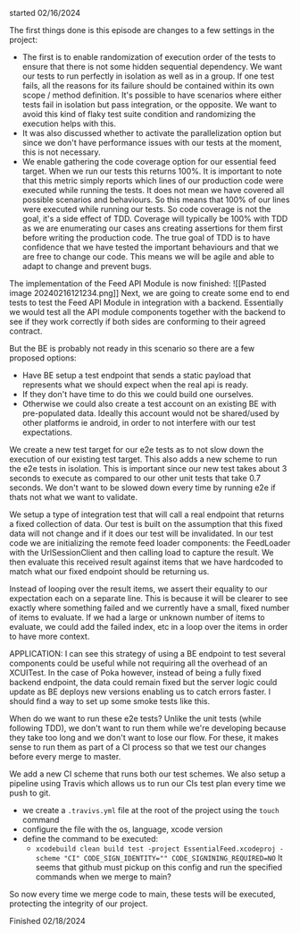 started 02/16/2024

The first things done is this episode are changes to a few settings in the project:
- The first is to enable randomization of execution order of the tests to ensure that there is not some hidden sequential dependency. We want our tests to run perfectly in isolation as well as in a group. If one test fails, all the reasons for its failure should be contained within its own scope / method definition. It's possible to have scenarios where either tests fail in isolation but pass integration, or the opposite. We want to avoid this kind of flaky test suite condition and randomizing the execution helps with this.
- It was also discussed whether to activate the parallelization option but since we don't have performance issues with our tests at the moment, this is not necessary.
- We enable gathering the code coverage option for our essential feed target. When we run our tests this returns 100%. It is important to note that this metric simply reports which lines of our production code were executed while running the tests. It does not mean we have covered all possible scenarios and behaviours. So this means that 100% of our lines were executed while running our tests. So code coverage is not the goal, it's a side effect of TDD. Coverage will typically be 100% with TDD as we are enumerating our cases ans creating assertions for them first before writing the production code. The true goal of TDD is to have confidence that we have tested the important behaviours and that we are free to change our code. This means we will be agile and able to adapt to change and prevent bugs. 

The implementation of the Feed API Module is now finished:
![[Pasted image 20240216121234.png]]
Next, we are going to create some end to end tests to test the Feed API Module in integration with a backend. Essentially we would test all the API module components together with the backend to see if they work correctly if both sides are conforming to their agreed contract.

But the BE is probably not ready in this scenario so there are a few proposed options:
- Have BE setup a test endpoint that sends a static payload that represents what we should expect when the real api is ready.
- If they don't have time to do this we could build one ourselves.
- Otherwise we could also create a test account on an existing BE with pre-populated data. Ideally this account would not be shared/used by other platforms ie android, in order to not interfere with our test expectations.

We create a new test target for our e2e tests as to not slow down the execution of our existing test target. This also adds a new scheme to run the e2e tests in isolation. This is important since our new test takes about 3 seconds to execute as compared to our other unit tests that take 0.7 seconds. We don't want to be slowed down every time by running e2e if thats not what we want to validate.

We setup a type of integration test that will call a real endpoint that returns a fixed collection of data. Our test is built on the assumption that this fixed data will not change and if it does our test will be invalidated. In our test code we are initializing the remote feed loader components: the FeedLoader with the UrlSessionClient and then calling load to capture the result. We then evaluate this received result against items that we have hardcoded to match what our fixed endpoint should be returning us.

Instead of looping over the result items, we assert their equality to our expectation each on a separate line. This is because it will be clearer to see exactly where something failed and we currently have a small, fixed number of items to evaluate. If we had a large or unknown number of items to evaluate, we could add the failed index, etc in a loop over the items in order to have more context.

APPLICATION: I can see this strategy of using a BE endpoint to test several components could be useful while not requiring all the overhead of an XCUITest. In the case of Poka however, instead of being a fully fixed backend endpoint, the data could remain fixed but the server logic could update as BE deploys new versions enabling us to catch errors faster. I should find a way to set up some smoke tests like this. 

When do we want to run these e2e tests? Unlike the unit tests (while following TDD), we don't want to run them while we're developing because they take too long and we don't want to lose our flow. For these, it makes sense to run them as part of a CI process so that we test our changes before every merge to master. 

We add a new CI scheme that runs both our test schemes. We also setup a pipeline using Travis which allows us to run our CIs test plan every time we push to git. 
- we create a `.travivs.yml` file at the root of the project using the `touch` command
- configure the file with the os, language, xcode version 
- define the command to be executed:
	- `xcodebuild clean build test -project EssentialFeed.xcodeproj -scheme "CI" CODE_SIGN_IDENTITY="" CODE_SIGNINING_REQUIRED=NO`
It seems that github must pickup on this config and run the specified commands when we merge to main?

So now every time we merge code to main, these tests will be executed, protecting the integrity of our project.

Finished 02/18/2024